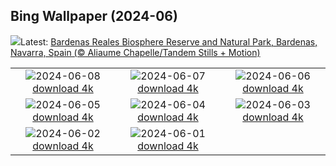 ## Bing Wallpaper (2024-06)
![](https://www.bing.com/th?id=OHR.BardenasBiosphere_EN-IN8176973788_UHD.jpg&w=1000)Latest: [Bardenas Reales Biosphere Reserve and Natural Park, Bardenas, Navarra, Spain (© Aliaume Chapelle/Tandem Stills + Motion)](https://www.bing.com/th?id=OHR.BardenasBiosphere_EN-IN8176973788_UHD.jpg)

|      |      |      |
| :----: | :----: | :----: |
|![](https://www.bing.com/th?id=OHR.KillikRiverAlaska_EN-IN7273907470_UHD.jpg&pid=hp&w=384&h=216&rs=1&c=4)2024-06-08 [download 4k](https://www.bing.com/th?id=OHR.KillikRiverAlaska_EN-IN7273907470_UHD.jpg)|![](https://www.bing.com/th?id=OHR.HumpbackFamily_EN-IN7046950046_UHD.jpg&pid=hp&w=384&h=216&rs=1&c=4)2024-06-07 [download 4k](https://www.bing.com/th?id=OHR.HumpbackFamily_EN-IN7046950046_UHD.jpg)|![](https://www.bing.com/th?id=OHR.LesBravesNormandy_EN-IN6765304384_UHD.jpg&pid=hp&w=384&h=216&rs=1&c=4)2024-06-06 [download 4k](https://www.bing.com/th?id=OHR.LesBravesNormandy_EN-IN6765304384_UHD.jpg)|
|![](https://www.bing.com/th?id=OHR.MadagascarRiver_EN-IN6496543904_UHD.jpg&pid=hp&w=384&h=216&rs=1&c=4)2024-06-05 [download 4k](https://www.bing.com/th?id=OHR.MadagascarRiver_EN-IN6496543904_UHD.jpg)|![](https://www.bing.com/th?id=OHR.ChestnutBeeEater_EN-IN6283551210_UHD.jpg&pid=hp&w=384&h=216&rs=1&c=4)2024-06-04 [download 4k](https://www.bing.com/th?id=OHR.ChestnutBeeEater_EN-IN6283551210_UHD.jpg)|![](https://www.bing.com/th?id=OHR.JaswantThadaIN_EN-IN5851391718_UHD.jpg&pid=hp&w=384&h=216&rs=1&c=4)2024-06-03 [download 4k](https://www.bing.com/th?id=OHR.JaswantThadaIN_EN-IN5851391718_UHD.jpg)|
|![](https://www.bing.com/th?id=OHR.IndiaHampi_EN-IN5466875133_UHD.jpg&pid=hp&w=384&h=216&rs=1&c=4)2024-06-02 [download 4k](https://www.bing.com/th?id=OHR.IndiaHampi_EN-IN5466875133_UHD.jpg)|![](https://www.bing.com/th?id=OHR.PrideMonthSF_EN-IN4842306720_UHD.jpg&pid=hp&w=384&h=216&rs=1&c=4)2024-06-01 [download 4k](https://www.bing.com/th?id=OHR.PrideMonthSF_EN-IN4842306720_UHD.jpg)|